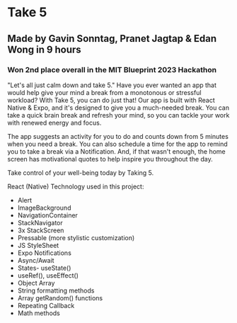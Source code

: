 # Take 5
## Made by Gavin Sonntag, Pranet Jagtap & Edan Wong in 9 hours
### Won 2nd place overall in the MIT Blueprint 2023 Hackathon

"Let's all just calm down and take 5."
Have you ever wanted an app that would help give your mind a break from a monotonous or stressful workload?
With Take 5, you can do just that! Our app is built with React Native & Expo, and it's designed to give you a much-needed break.
You can take a quick brain break and refresh your mind, so you can tackle your work with renewed energy and focus.

The app suggests an activity for you to do and counts down from 5 minutes when you need a break. 
You can also schedule a time for the app to remind you to take a break via a Notification.
And, if that wasn't enough, the home screen has motivational quotes to help inspire you throughout the day.

Take control of your well-being today by Taking 5.

React (Native) Technology used in this project:
* Alert
* ImageBackground
* NavigationContainer
* StackNavigator
* 3x StackScreen
* Pressable (more stylistic customization)
* JS StyleSheet
* Expo Notifications
* Async/Await
* States- useState()
* useRef(), useEffect()
* Object Array
* String formatting methods
* Array getRandom() functions
* Repeating Callback
* Math methods
